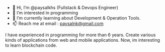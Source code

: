 - 👋 Hi, I’m @paysalkhs (Fullstack & Devops Engineer)
- 👀 I’m interested in programming
- 🌱 I’m currently learning about Development & Operation Tools.
- 📫 Reach me at email : paysalnk@gmail.com

I have experienced in programming for more than 6 years. Create various kinds of applications from web and mobile applications.
Now, im interesting to learn blockchain code.
